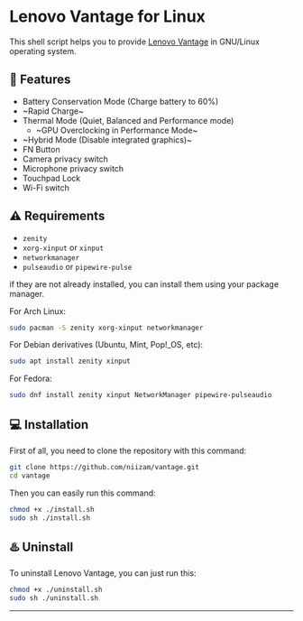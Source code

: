 # Lenovo Vantage for Linux
This shell script helps you to provide [Lenovo Vantage](https://www.lenovo.com/us/en/software/vantage) in GNU/Linux operating system.

## :rocket: Features
* Battery Conservation Mode (Charge battery to 60%)
* ~Rapid Charge~
* Thermal Mode (Quiet, Balanced and Performance mode)
  * ~GPU Overclocking in Performance Mode~
* ~Hybrid Mode (Disable integrated graphics)~
* FN Button
* Camera privacy switch
* Microphone privacy switch
* Touchpad Lock
* Wi-Fi switch

## :warning: Requirements
* `zenity`
* `xorg-xinput` or `xinput`
* `networkmanager`
* `pulseaudio` or `pipewire-pulse`


if they are not already installed, you can install them using your package manager.

For Arch Linux:
```bash
sudo pacman -S zenity xorg-xinput networkmanager
``` 
For Debian derivatives (Ubuntu, Mint, Pop!_OS, etc):
```bash
sudo apt install zenity xinput
```
For Fedora:
```bash
sudo dnf install zenity xinput NetworkManager pipewire-pulseaudio
```
## :computer: Installation

First of all, you need to clone the repository with this command:
```bash
git clone https://github.com/niizam/vantage.git
cd vantage
```
Then you can easily run this command:

```bash
chmod +x ./install.sh
sudo sh ./install.sh
```

## :hotsprings: Uninstall
To uninstall Lenovo Vantage, you can just run this:

```bash
chmod +x ./uninstall.sh
sudo sh ./uninstall.sh
```

---
